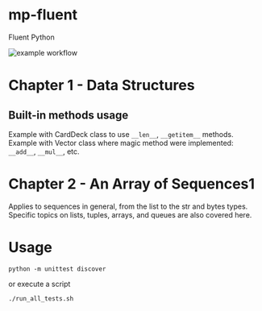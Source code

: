# mp-fluent
Fluent Python

![example workflow](https://github.com/paweln1975/mp-fluent/actions/workflows/python-app.yml/badge.svg)

# Chapter 1 - Data Structures
## Built-in methods usage
Example with CardDeck class to use ``__len__``, ``__getitem__`` methods.
Example with Vector class where magic method were implemented: ``__add__``, ``__mul__``, etc.
# Chapter 2 - An Array of Sequences1
Applies to sequences in general, from the list to the str and bytes types. Specific topics on lists, tuples,
arrays, and queues are also covered here.
# Usage
```
python -m unittest discover
```
or execute a script
```
./run_all_tests.sh
```

